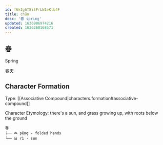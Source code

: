 ```yaml
---
id: f6kIg6T8ilPrLW1eKlb4F
title: chūn
desc: '春 spring'
updated: 1636906974216
created: 1636268168571
---
```


## 春

Spring

春天

## Character Formation

Type: [[Associative Compound|characters.formation#associative-compound]]

Character Etymology: there's a sun, and grass growing up, with roots below the ground

```
春
├── 𡗗 pěng - folded hands
└── 日 rì - sun 
```